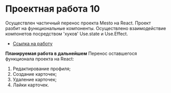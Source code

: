 # Проектная работа 10

Осуществлен частичный перенос проекта Mesto на React.
Проект разбит на функциональные компоненты.
Осуществлено взаимодействие компонетов посредством 'хуков' Use.state и Use.Effect.

* [Ссылка на работу](https://batkich.github.io/mesto-react/index.html)

**Планируемая работа в дальнейшем**
Перенос оставшегося функционала проекта на React:
1. Редактирование профиля;
2. Создание карточек;
3. Удаление карточек;
4. Лайки карточек.
